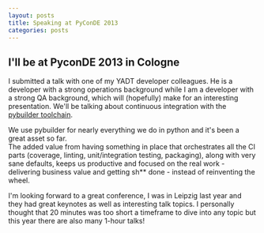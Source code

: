 ```yaml
---
layout: posts
title: Speaking at PyConDE 2013
categories: posts
---
```

<h2>I'll be at PyconDE 2013 in Cologne</h2>
<p>
I submitted a talk with one of my YADT developer colleagues.
He is a developer with a strong operations background while I am a developer with a strong QA background, which will (hopefully)
make for an interesting presentation.
We'll be talking about continuous integration with the <a href="http://pybuilder.github.io">pybuilder toolchain</a>.
</p>
<!-- more -->
<p>
We use pybuilder for nearly everything we do in python and it's been a great asset so far.<br/>
The added value from having something in place that orchestrates all the CI parts (coverage, linting, unit/integration testing, packaging),
along with very sane defaults, keeps us productive and focused on the real work -
delivering business value and getting sh** done - instead of reinventing the wheel.
</p>
<p>
I'm looking forward to a great conference, I was in Leipzig last year and they had
great keynotes as well as interesting talk topics. I personally thought that 20 minutes
was too short a timeframe to dive into any topic but this year there are also many 1-hour talks!
</p>
